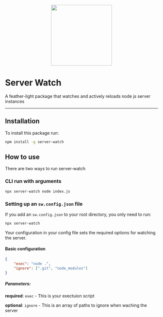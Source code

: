 <p align="center">
<img src="https://static.datasquirel.com/images/user-images/user-2/npm/server-watch/logo.png" width="200" height="200" />
</p>

# Server Watch

A feather-light package that watches and actively reloads node js server instances

---

## Installation

To install this package run:

```bash
npm install -g server-watch
```

## How to use

There are two ways to run server-watch

### CLI run with arguments

```bash
npx server-watch node index.js
```

### Setting up an `sw.config.json` file

If you add an `sw.config.json` to your root directory, you only need to run:

```bash
npx server-watch
```

Your configuration in your config file sets the required options for watching the server.

#### Basic configuration

```json
{
    "exec": "node .",
    "ignore": [".git", "node_modules"]
}
```

##### Parameters:

**required**: `exec` - This is your exectuion script

**optional**: `ignore` - This is an array of paths to ignore when waching the server
